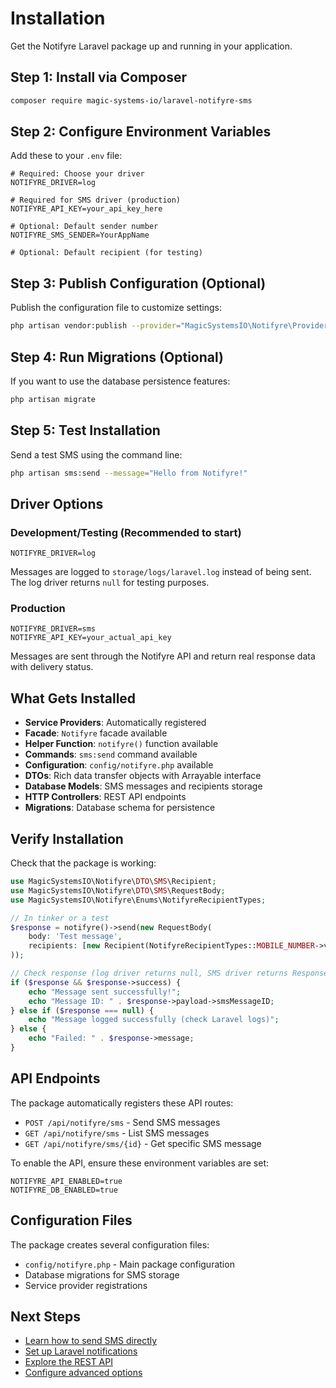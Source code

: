 # Installation

Get the Notifyre Laravel package up and running in your application.

## Step 1: Install via Composer

```bash
composer require magic-systems-io/laravel-notifyre-sms
```

## Step 2: Configure Environment Variables

Add these to your `.env` file:

```env
# Required: Choose your driver
NOTIFYRE_DRIVER=log

# Required for SMS driver (production)
NOTIFYRE_API_KEY=your_api_key_here

# Optional: Default sender number
NOTIFYRE_SMS_SENDER=YourAppName

# Optional: Default recipient (for testing)
```

## Step 3: Publish Configuration (Optional)

Publish the configuration file to customize settings:

```bash
php artisan vendor:publish --provider="MagicSystemsIO\Notifyre\Providers\NotifyreServiceProvider"
```

## Step 4: Run Migrations (Optional)

If you want to use the database persistence features:

```bash
php artisan migrate
```

## Step 5: Test Installation

Send a test SMS using the command line:

```bash
php artisan sms:send --message="Hello from Notifyre!"
```

## Driver Options

### Development/Testing (Recommended to start)

```env
NOTIFYRE_DRIVER=log
```

Messages are logged to `storage/logs/laravel.log` instead of being sent. The log driver returns `null` for testing
purposes.

### Production

```env
NOTIFYRE_DRIVER=sms
NOTIFYRE_API_KEY=your_actual_api_key
```

Messages are sent through the Notifyre API and return real response data with delivery status.

## What Gets Installed

- **Service Providers**: Automatically registered
- **Facade**: `Notifyre` facade available
- **Helper Function**: `notifyre()` function available
- **Commands**: `sms:send` command available
- **Configuration**: `config/notifyre.php` available
- **DTOs**: Rich data transfer objects with Arrayable interface
- **Database Models**: SMS messages and recipients storage
- **HTTP Controllers**: REST API endpoints
- **Migrations**: Database schema for persistence

## Verify Installation

Check that the package is working:

```php
use MagicSystemsIO\Notifyre\DTO\SMS\Recipient;
use MagicSystemsIO\Notifyre\DTO\SMS\RequestBody;
use MagicSystemsIO\Notifyre\Enums\NotifyreRecipientTypes;

// In tinker or a test
$response = notifyre()->send(new RequestBody(
    body: 'Test message',
    recipients: [new Recipient(NotifyreRecipientTypes::MOBILE_NUMBER->value, '+1234567890')]
));

// Check response (log driver returns null, SMS driver returns ResponseBody)
if ($response && $response->success) {
    echo "Message sent successfully!";
    echo "Message ID: " . $response->payload->smsMessageID;
} else if ($response === null) {
    echo "Message logged successfully (check Laravel logs)";
} else {
    echo "Failed: " . $response->message;
}
```

## API Endpoints

The package automatically registers these API routes:

- `POST /api/notifyre/sms` - Send SMS messages
- `GET /api/notifyre/sms` - List SMS messages
- `GET /api/notifyre/sms/{id}` - Get specific SMS message

To enable the API, ensure these environment variables are set:

```env
NOTIFYRE_API_ENABLED=true
NOTIFYRE_DB_ENABLED=true
```

## Configuration Files

The package creates several configuration files:

- `config/notifyre.php` - Main package configuration
- Database migrations for SMS storage
- Service provider registrations

## Next Steps

- [Learn how to send SMS directly](./../usage/DIRECT_SMS.md)
- [Set up Laravel notifications](./../usage/NOTIFICATIONS.md)
- [Explore the REST API](./../usage/API.md)
- [Configure advanced options](./CONFIGURATION.md)
